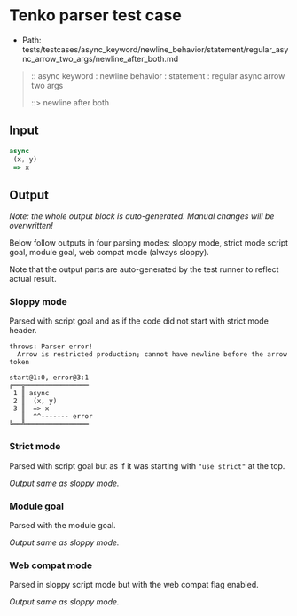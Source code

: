 # Tenko parser test case

- Path: tests/testcases/async_keyword/newline_behavior/statement/regular_async_arrow_two_args/newline_after_both.md

> :: async keyword : newline behavior : statement : regular async arrow two args
>
> ::> newline after both

## Input

`````js
async 
 (x, y) 
 => x
`````

## Output

_Note: the whole output block is auto-generated. Manual changes will be overwritten!_

Below follow outputs in four parsing modes: sloppy mode, strict mode script goal, module goal, web compat mode (always sloppy).

Note that the output parts are auto-generated by the test runner to reflect actual result.

### Sloppy mode

Parsed with script goal and as if the code did not start with strict mode header.

`````
throws: Parser error!
  Arrow is restricted production; cannot have newline before the arrow token

start@1:0, error@3:1
╔══╦════════════════
 1 ║ async
 2 ║  (x, y)
 3 ║  => x
   ║  ^^------- error
╚══╩════════════════

`````

### Strict mode

Parsed with script goal but as if it was starting with `"use strict"` at the top.

_Output same as sloppy mode._

### Module goal

Parsed with the module goal.

_Output same as sloppy mode._

### Web compat mode

Parsed in sloppy script mode but with the web compat flag enabled.

_Output same as sloppy mode._
